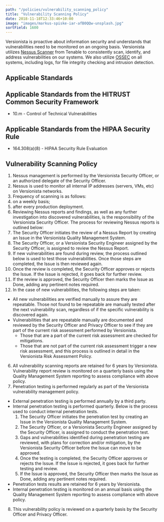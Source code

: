 ```yaml
---
path: "/policies/vulnerability_scanning_policy"
title: "Vulnerability Scanning Policy"
date: 2018-11-18T12:33:46+10:00
image: "images/markus-spiske-iar-afB0QQw-unsplash.jpg"
sortField: 1600
---
```


Versionista is proactive about information security and understands that
vulnerabilities need to be monitored on an ongoing basis. Versionista utilizes
[Nessus Scanner](http://www.tenable.com/products/nessus) from Tenable to
consistently scan, identify, and address vulnerabilities on our systems. We also
utilize [OSSEC](http://www.ossec.net/) on all systems, including logs, for file
integrity checking and intrusion detection.

## Applicable Standards

## Applicable Standards from the HITRUST Common Security Framework

- 10.m - Control of Technical Vulnerabilities

## Applicable Standards from the HIPAA Security Rule

- 164.308(a)(8) - HIPAA Security Rule Evaluation

## Vulnerability Scanning Policy

1. Nessus management is performed by the Versionista Security Officer, or an
   authorized delegate of the Security Officer.
2. Nessus is used to monitor all internal IP addresses (servers, VMs, etc) on
   Versionista networks.
3. Frequency of scanning is as follows:
4. on a weekly basis;
5. after every production deployment.
6. Reviewing Nessus reports and findings, as well as any further investigation
   into discovered vulnerabilities, is the responsibility of the Versionista
   Security Officer. The process for reviewing Nessus reports is outlined below:
7. The Security Officer initiates the review of a Nessus Report by creating an
   Issue in the Versionista Quality Management System.
8. The Security Officer, or a Versionista Security Engineer assigned by the
   Security Officer, is assigned to review the Nessus Report.
9. If new vulnerabilities are found during review, the process outlined below is
   used to test those vulnerabilities. Once those steps are completed, the Issue
   is then reviewed again.
10. Once the review is completed, the Security Officer approves or rejects the
    Issue. If the Issue is rejected, it goes back for further review.
11. If the review is approved, the Security Officer then marks the Issue as
    Done, adding any pertinent notes required.
12. In the case of new vulnerabilities, the following steps are taken:

- All new vulnerabilities are verified manually to assure they are repeatable.
  Those not found to be repeatable are manually tested after the next
  vulnerability scan, regardless of if the specific vulnerability is discovered
  again.
- Vulnerabilities that are repeatable manually are documented and reviewed by
  the Security Officer and Privacy Officer to see if they are part of the
  current risk assessment performed by Versionista.
  - Those that are a part of the current risk assessment are checked for
    mitigations.
  - Those that are not part of the current risk assessment trigger a new risk
    assessment, and this process is outlined in detail in the Versionista Risk
    Assessment Policy.

6. All vulnerability scanning reports are retained for 6 years by Versionista.
   Vulnerability report review is monitored on a quarterly basis using the
   Quality Management System reporting to assess compliance with above policy.
7. Penetration testing is performed regularly as part of the Versionista
   vulnerability management policy.

- External penetration testing is performed annually by a third party.
- Internal penetration testing is performed quarterly. Below is the process used
  to conduct internal penetration tests.
  1. The Security Officer initiates the penetration test by creating an Issue in
     the Versionista Quality Management System.
  2. The Security Officer, or a Versionista Security Engineer assigned by the
     Security Officer, is assigned to conduct the penetration test.
  3. Gaps and vulnerabilities identified during penetration testing are
     reviewed, with plans for correction and/or mitigation, by the Versionista
     Security Officer before the Issue can move to be approved.
  4. Once the testing is completed, the Security Officer approves or rejects the
     Issue. If the Issue is rejected, it goes back for further testing and
     review.
  5. If the Issue is approved, the Security Officer then marks the Issue as
     Done, adding any pertinent notes required.
- Penetration tests results are retained for 6 years by Versionista.
- Internal penetration testing is monitored on an annual basis using the Quality
  Management System reporting to assess compliance with above policy.

8. This vulnerability policy is reviewed on a quarterly basis by the Security
   Officer and Privacy Officer.
